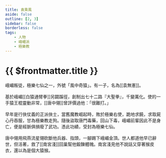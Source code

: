 ```yaml
---
title: 袁乘風
aside: false
outline: [2, 3]
sidebar: false
borderless: false
tags:
    - 人物
    - 峨嵋派
    - 極樂教
---
```


# {{ $frontmatter.title }}

峨嵋叛徒，極樂七仙之一，外號「風中奇猿」。有一子，名為[[袁無憲]]。
<br><br>
基於峨嵋[[白猿通臂拳]]另闢蹊徑，創制出七十二路『大聖拳』，千變萬化。使的一手猿王棍靈動非常，[[唐中翎]]曾評價過他：「很難打。」
<br><br>
早年是行俠仗義的正派俠士，當舊魔教崛起時，敗於極樂右使，跪地求饒，求取屍心丹吞服，甘為極樂教走狗。隨後盜取唐門毒藥，回山下毒，峨嵋前輩因此不是身亡，便是經脈俱損廢了武功。憑此功績，受封為極樂七仙。
<br><br>
唐中翎用飛燕流星翎砍斷他兵器、指頭，一腳踢下峨嵋金頂。世人都道他早已辭世，但活著，救了[[南宮淺]]回巢幫他鍛鍊體魄。南宮淺見他不說話又穿著猴皮衣，還以為是個大猿猴。